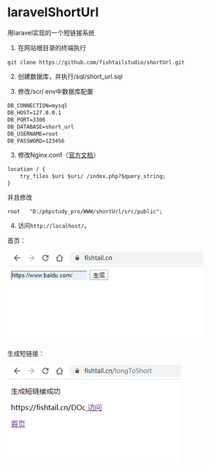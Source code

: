 # laravelShortUrl
用laravel实现的一个短链接系统


1. 在网站根目录的终端执行

`git clone https://github.com/fishtailstudio/shortUrl.git`

2. 创建数据库，并执行/sql/short_url.sql

3. 修改/scr/.env中数据库配置
```nginx
DB_CONNECTION=mysql
DB_HOST=127.0.0.1
DB_PORT=3306
DB_DATABASE=short_url
DB_USERNAME=root
DB_PASSWORD=123456
```

3. 修改Nginx.conf（[官方文档](https://learnku.com/docs/laravel/6.x/installation/5124#37e654)）
```nginx
location / {
    try_files $uri $uri/ /index.php?$query_string;
}
```
并且修改
```nginx
root   "D:/phpstudy_pro/WWW/shortUrl/src/public";
```

4. 访问`http://localhost/`。



首页：


![首页：](./screenshot/index.png)


生成短链接：


![生成短链接：](./screenshot/longToShort.png)